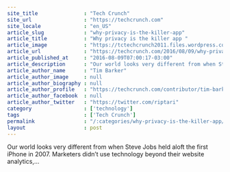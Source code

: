 ```yaml
---
site_title               : "Tech Crunch"
site_url                 : "https://techcrunch.com"
site_locale              : "en_US"
article_slug             : "why-privacy-is-the-killer-app"
article_title            : "Why privacy is the killer app "
article_image            : "https://tctechcrunch2011.files.wordpress.com/2016/08/phone-privacy-fence.png?w=764&h=400&crop=1"
article_url              : "https://techcrunch.com/2016/08/09/why-privacy-is-the-killer-app/"
article_published_at     : "2016-08-09T07:00:17-03:00"
article_description      : "Our world looks very different from when Steve Jobs held aloft the first iPhone in 2007. Marketers didn’t use technology beyond their website analytics,..."
article_author_name      : "Tim Barker"
article_author_image     : null
article_author_biography : null
article_author_profile   : "https://techcrunch.com/contributor/tim-barker/"
article_author_facebook  : null
article_author_twitter   : "https://twitter.com/riptari"
category                 : ['technology']
tags                     : ['Tech Crunch']
permalink                : "/:categories/why-privacy-is-the-killer-app/"
layout                   : post
---
```


Our world looks very different from when Steve Jobs held aloft the first iPhone in 2007. Marketers didn’t use technology beyond their website analytics,...
